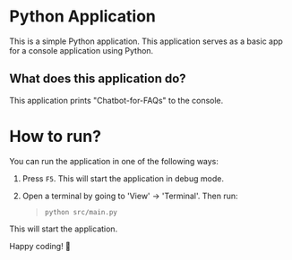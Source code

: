 Python Application
======================
This is a simple Python application. This application serves as a basic app for a console application using Python.

What does this application do?
-------------------------------
This application prints "Chatbot-for-FAQs" to the console.

# How to run?
You can run the application in one of the following ways:

1. Press `F5`. This will start the application in debug mode.

2. Open a terminal by going to 'View' -> 'Terminal'. Then run:
    > `python src/main.py`

This will start the application.

Happy coding! 🙂